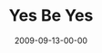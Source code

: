---
layout: message
category: message
series: "Commitment"
title: "Yes Be Yes"
date: 2009-09-13-00-00
message_id: 581
audio: "http://s3.amazonaws.com/crossroadsaudiomessages/commitment.mp3"
audio-duration: "32:27"
description: "Chuck Mingo discusses the importance of keeping commitments."
video: "https://s3.amazonaws.com/crossroadsvideomessages/Commitment1.mp4"
video-duration: "32:27"
video-image: "http://s3.amazonaws.com/crossroads-media/images/legacy/content/Commitment1-still.jpg"
explicit: false
---